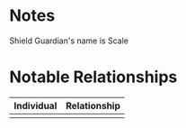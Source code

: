 # Notes
Shield Guardian's name is Scale


# Notable Relationships
| Individual | Relationship |
| ---------- | ------------ |
|            |              |

